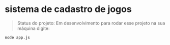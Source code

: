 <h1>sistema de cadastro de jogos</h1>

>Status do projeto: Em desenvolvimento
para rodar esse projeto na sua máquina digite:

```
node app.js
```
